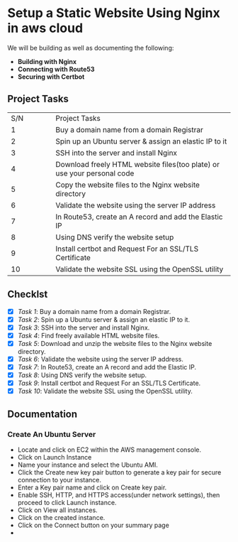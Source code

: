 # Setup a Static Website Using Nginx in aws cloud

We will be building as well as documenting the following:

- **Building with Nginx**
- **Connecting with Route53**
- **Securing with Certbot**

## Project Tasks

<table>
<tr>
<td width="20%">S/N</td>
<td width="80%">Project Tasks</td>
</tr>
<tr>
<td>1</td>
<td>Buy a domain name from a domain Registrar</td>
</tr>
<tr>
<td>2</td>
<td>Spin up an Ubuntu server & assign an elastic IP to it</td>
</tr>
<tr>
<td>3</td>
<td>SSH into the server and install Nginx</td>
</tr>
<tr>
<td>4</td>
<td>Download freely HTML website files(too plate) or use your personal code</td>
</tr>
<tr>
<td>5</td>
<td>Copy the website files to the Nginx website directory</td>
</tr>
<tr>
<td>6</td>
<td>Validate the website using the server IP address</td>
</tr>
<tr>
<td>7</td>
<td>In Route53, create an A record and add the Elastic IP</td>
</tr>
<tr>
<td>8</td>
<td>Using DNS verify the website setup</td>
</tr>
<tr>
<td>9</td>
<td>Install certbot and Request For an SSL/TLS Certificate</td>
</tr>
<tr>
<td>10</td>
<td>Validate the website SSL using the OpenSSL utility</td>
</tr>
</table>

## Checklst

- [x] _Task 1_: Buy a domain name from a domain Registrar.
- [x] _Task 2_: Spin up a Ubuntu server & assign an elastic IP to it.
- [x] _Task 3_: SSH into the server and install Nginx.
- [x] _Task 4_: Find freely available HTML website files.
- [x] _Task 5_: Download and unzip the website files to the Nginx website directory.
- [x] _Task 6_: Validate the website using the server IP address.
- [x] _Task 7_: In Route53, create an A record and add the Elastic IP.
- [x] _Task 8_: Using DNS verify the website setup.
- [x] _Task 9_: Install certbot and Request For an SSL/TLS Certificate.
- [x] _Task 10_: Validate the website SSL using the OpenSSL utility.

## Documentation

### Create An Ubuntu Server

- Locate and click on EC2 within the AWS management console.
- Click on Launch Instance
- Name your instance and select the Ubuntu AMI.
- Click the Create new key pair button to generate a key pair for secure connection to your instance.
- Enter a Key pair name and click on Create key pair.
- Enable SSH, HTTP, and HTTPS access(under network settings), then proceed to click Launch instance.
- Click on View all instances.
- Click on the created instance.
- Click on the Connect button on your summary page
-
